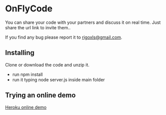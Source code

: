 OnFlyCode
=========

You can share your code with your partners and discuss it on real time.
Just share the url link to invite them..

If you find any bug please report it to rigoxls@gmail.com.


Installing
----------

Clone or download the code and unzip it.

* run npm install
* run it typing node server.js inside main folder


Trying an online demo
---------------------

[Heroku online demo](https://rocky-eyrie-9217.herokuapp.com)
